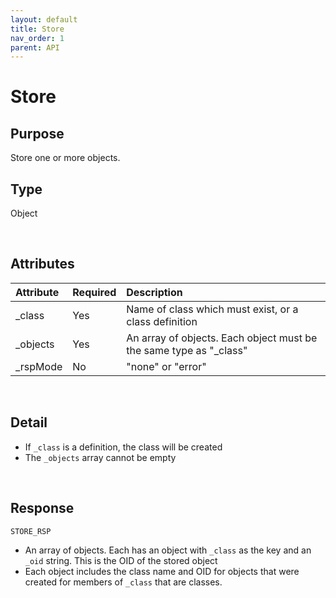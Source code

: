 ```yaml
---
layout: default
title: Store
nav_order: 1
parent: API
---
```


# Store

## Purpose
Store one or more objects.

## Type
Object

<br/>

## Attributes
|Attribute|Required|Description|
| :-----| :--- | :------- |
_class|Yes|Name of class which must exist, or a class definition|
_objects|Yes|An array of objects. Each object must be the same type as "_class"
_rspMode|No|"none" or "error"|



<br/>

## Detail
- If `_class` is a definition, the class will be created
- The `_objects` array cannot be empty


<br/>


## Response
`STORE_RSP`

- An array of objects. Each has an object with `_class` as the key and an `_oid` string. This is the OID of the stored object
- Each object includes the class name and OID for objects that were created for members of `_class` that are classes.
